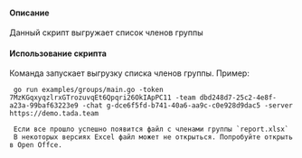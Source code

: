 #### Описание
Данный скрипт выгружает список членов группы

#### Использование скрипта
Команда запускает выгрузку списка членов группы. Пример:

``` go run examples/groups/main.go -token 7MzKGqxyqzlrxGTrozuvqEt6Qpqri26OkIApPC11 -team dbd248d7-25c2-4e8f-a23a-99baf63223e9 -chat g-dce6f5fd-b741-40a6-aa9c-c0e928d9dac5 -server https://demo.tada.team```

     Если все прошло успешно появится файл с членами группы `report.xlsx`
     В некоторых версиях Excel файл может не открыться. Попробуйте открыть в Open Offce.

